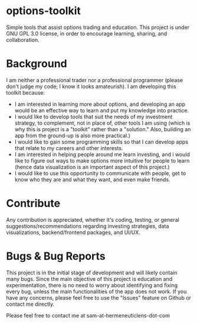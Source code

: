 # options-toolkit
Simple tools that assist options trading and education.
This project is under GNU GPL 3.0 license, in order to encourage learning, sharing, and collaboration.

# Background
I am neither a professional trader nor a professional programmer (please don't judge my code; I know it looks amateurish). I am developing this toolkit because:
- I am interested in learning more about options, and developing an app would be an effective way to learn and put my knowledge into practice.
- I would like to develop tools that suit the needs of my investment strategy, to complement, not in place of, other tools I am using (which is why this is project is a "toolkit" rather than a "solution." Also, building an app from the ground-up is also more practical.)
- I would like to gain some programming skills so that I can develop apps that relate to my careers and other interests.
- I am interested in helping people around me learn investing, and i would like to figure out ways to make options more intuitive for people to learn (hence data visualization is an important aspect of this project.)
- I would like to use this opportunity to communicate with people, get to know who they are and what they want, and even make friends.

# Contribute
Any contribution is appreciated, whether it's coding, testing, or general suggestions/recommendations regarding investing strategies, data visualizations, backend/frontend packages, and UI/UX.

# Bugs & Bug Reports
This project is in the initial stage of development and will likely contain many bugs. Since the main objective of this project is education and experimentation, there is no need to worry about identifying and fixing every bug, unless the main functionalities of the app does not work. If you have any concerns, please feel free to use the "Issues" feature on Github or contact me directly.

Please feel free to contact me at sam-at-hermeneuticlens-dot-com